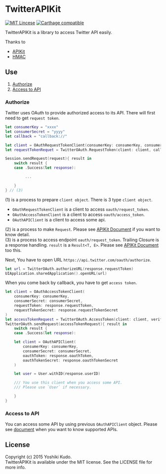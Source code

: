 # TwitterAPIKit
[![MIT Lincese](http://img.shields.io/badge/license-MIT-blue.svg?style=flat)](LICENSE)
[![Carthage compatible](https://img.shields.io/badge/Carthage-compatible-4BC51D.svg?style=flat)](https://github.com/Carthage/Carthage)

TwitterAPIKit is a library to access Twitter API easily.

Thanks to  
- [APIKit](https://github.com/ishkawa/APIKit)
- [HMAC](https://github.com/norio-nomura/HMAC)

## Use

1. [Authorize](#authorize)
1. [Access to API](#access-to-api)

### Authorize
Twitter uses OAuth to provide authorized access to its API. There will first need to get `request token`.  

```Swift
let consumerKey = "xxxx"
let consumerSecret = "yyyy"
let callback = "callback://"

let client = OAuthRequestTokenClient(consumerKey: consumerKey, consumerSecret: consumerSecret) // (1)
let requestTokenRequet = TwitterOAuth.RequestToken(client: client, callback: callback) // (2)

Session.sendRequest(request){ result in
    switch result {
    case .Success(let response):

         ...

    }
} // (3)
```

(1) is a process to prepare `client object`. There is 3 type `client object`.  
- `OAuthRequestTokenClient` is a client to access `oauth/request_token`.
- `OAuthAccessTokenClient` is a client to access `oauth/access_token`.
- `OAuthAPIClient` is a client to access some api.

(2) is a process to make `Request`. Please see [APIKit Document](https://github.com/ishkawa/APIKit) if you want to know detail.  
(3) is a process to access endpoint `oauth/request_token`. Trailing Closure is a response handling. `result` is a `Result<T, E>`. Please see [APIKit Document](https://github.com/ishkawa/APIKIT) too this.  

Next, You have to open URL `https://api.twitter.com/oauth/authorize`.

```Swift
let url = TwitterOAuth.authorizeURL(response.requestToken)
UIApplication.sharedApplication().openURL(url)
```

When you come back by callback, you have to get `access token`.

```Swift
let client = OAuthAccessTokenClient(
    consumerKey: consumerKey,
    consumerSecret: consumerSecret,
    requestToken: response.requestToken,
    requestTokenSecret: response.requestTokenSecret
)
let accessTokenRequest = TwitterOAuth.AccessToken(client: client, verifier: verifier)
TwitterOAuth.sendRequest(accessTokenRequest){ result in
    switch result {
    case .Success(let response):

    let client = OAuthAPIClient(
        consumerKey: consumerKey,
        consumerSecret: consumerSecret,
        oauthToken: response.oauthToken,
        oauthTokenSecret: response.oauthTokenSecret
    )

    let user = User.withID(response.userID)

    /// You use this client when you access some API.
    /// Please use `User` if necessary.

    }
}
```

### Access to API
You can access some API by using previous `OAuthAPIClient` object. Please see [document](https://github.com/335g/TwitterAPIKit/blob/master/support.md) when you want to know supported APIs.


## License
Copyright (c) 2015 Yoshiki Kudo.  
TwitterAPIKit is available under the MIT license. See the LICENSE file for more info.
